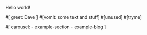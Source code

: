 Hello world!

#[
  greet: Dave
]
#[vomit: some text and stuff]
#[unused]
#[tryme]

#[
  carousel:
    - example-section
    - example-blog
]

